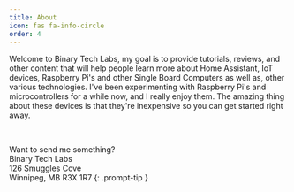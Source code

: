 ```yaml
---
title: About
icon: fas fa-info-circle
order: 4
---
```


<!-- > Add Markdown syntax content to file `_tabs/about.md`{: .filepath } and it will show up on this page.
{: .prompt-tip } -->

Welcome to Binary Tech Labs, my goal is to provide tutorials, reviews, and other content that will help people learn more about Home Assistant, IoT devices, Raspberry Pi's and other Single Board Computers as well as, other various technologies. I've been experimenting with Raspberry Pi's and microcontrollers for a while now, and I really enjoy them. The amazing thing about these devices is that they're inexpensive so you can get started right away.

&nbsp;

Want to send me something?  
Binary Tech Labs  
126 Smuggles Cove  
Winnipeg, MB R3X 1R7  {: .prompt-tip }
